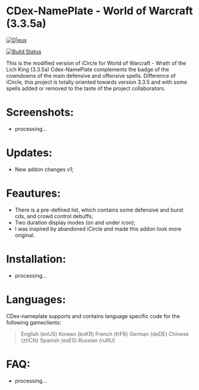 # CDex-NamePlate - World of Warcraft (3.3.5a)

[![D|eux](https://cldup.com/dTxpPi9lDf.thumb.png)](https://github.com/dexteerz/cdex-nameplate)

[![Build Status](https://travis-ci.org/joemccann/dillinger.svg?branch=master)](https://github.com/dexteerz/cdex-nameplate)

This is the modified version of iCircle for World of Warcraft - Wrath of the Lich King (3.3.5a) 
Cdex-NamePlate complements the badge of the cowndowns of the main defensive and offensive spells. Difference of iCircle, this project is totally oriented towards version 3.3.5 and with some spells added or removed to the taste of the project collaborators.

# Screenshots:

- processing...


# Updates:

- New addon changes v1;


# Feautures:

* There is a pre-defined list, which contains some defensive and burst cds, and crowd control debuffs;
* Two duration display modes (on and under icon);
* I was inspired by abandoned iCircle and made this addon look more original.


# Installation:

- processing...


# Languages:
CDex-nameplate supports and contains language specific code for the following gameclients:

> English (enUS)
> Korean (koKR)
> French (frFR)
> German (deDE)
> Chinese (zhCN)
> Spanish (esES)
> Russian (ruRU)


# FAQ:

- processing...